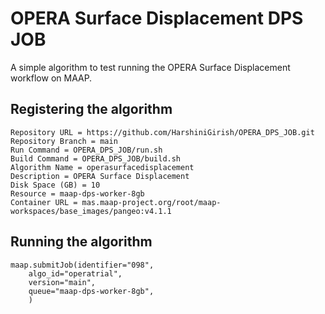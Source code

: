 # OPERA Surface Displacement DPS JOB

A simple algorithm to test running the OPERA Surface Displacement workflow on MAAP.

## Registering the algorithm
```
Repository URL = https://github.com/HarshiniGirish/OPERA_DPS_JOB.git
Repository Branch = main
Run Command = OPERA_DPS_JOB/run.sh
Build Command = OPERA_DPS_JOB/build.sh
Algorithm Name = operasurfacedisplacement
Description = OPERA Surface Displacement
Disk Space (GB) = 10
Resource = maap-dps-worker-8gb
Container URL = mas.maap-project.org/root/maap-workspaces/base_images/pangeo:v4.1.1

```


## Running the algorithm
```
maap.submitJob(identifier="098",
    algo_id="operatrial",
    version="main",
    queue="maap-dps-worker-8gb",
    )
```

